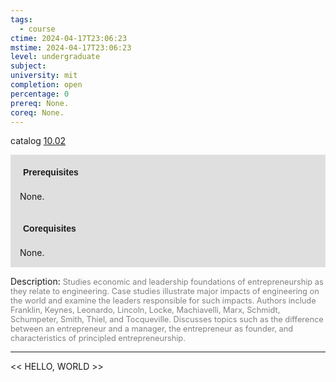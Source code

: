 ```yaml
---
tags:
  - course
ctime: 2024-04-17T23:06:23
mstime: 2024-04-17T23:06:23
level: undergraduate
subject: 
university: mit
completion: open
percentage: 0
prereq: None.
coreq: None.
---
```


catalog [10.02](http://student.mit.edu/catalog/m10a.html#10.02)

<span style="display: block; padding: 15px; background-color: rgb(100, 100, 100, 0.2);"><font id="m_prereq339_0" style="display: block; font-family: Arial, sans-serif; font-weight: bold; padding: 5px">Prerequisites</font><br><span id="prereq339_0">None.</span></span>
<span style="display: block; padding: 15px; background-color: rgb(100, 100, 100, 0.2);"><font id="m_coreq339_0" style="display: block; font-family: Arial, sans-serif; font-weight: bold; padding: 5px">Corequisites</font><br><span id="coreq339_0">None.</span></span>

<font style="">Description:</font>
<font style="color: grey; font-size: 0.8rem;">Studies economic and leadership foundations of entrepreneurship as they relate to engineering.  Case studies illustrate major impacts of engineering on the world and examine the leaders responsible for such impacts. Authors include Franklin, Keynes, Leonardo, Lincoln, Locke, Machiavelli, Marx, Schmidt, Schumpeter, Smith, Thiel, and Tocqueville. Discusses topics such as the difference between an entrepreneur and a manager, the entrepreneur as founder, and characteristics of principled entrepreneurship.</font>



---

<< HELLO, WORLD >>
